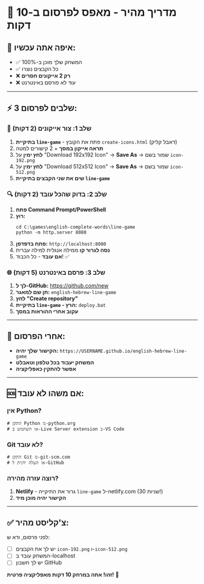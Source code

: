 # 🚀 מדריך מהיר - מאפס לפרסום ב-10 דקות

## 📍 **איפה אתה עכשיו:**
- ✅ המשחק שלך מוכן ב-100%
- ✅ כל הקבצים נוצרו
- ❌ **רק 2 אייקונים חסרים**
- ❌ עוד לא פורסם באינטרנט

---

## ⚡ **3 שלבים לפרסום:**

### 🎯 **שלב 1: צור אייקונים (2 דקות)**

1. **בתיקיית `line-game`** - פתח את הקובץ `create-icons.html` (דאבל קליק)
2. **תראה אייקון במסך** + 2 קישורים למטה
3. **לחץ ימין** על "Download 192x192 Icon" → **Save As** → שמור בשם `icon-192.png`
4. **לחץ ימין** על "Download 512x512 Icon" → **Save As** → שמור בשם `icon-512.png`
5. **שים את שני הקבצים בתיקיית `line-game`**

### 🔍 **שלב 2: בדוק שהכל עובד (2 דקות)**

1. **פתח Command Prompt/PowerShell**
2. **רוץ:**
   ```
   cd C:\games\english-complete-words\line-game
   python -m http.server 8080
   ```
3. **פתח בדפדפן:** `http://localhost:8080`
4. **נסה לגרור קו** ממילה אנגלית למילה עברית
5. **אם עובד** - כל הכבוד! ✅

### 🌐 **שלב 3: פרסם באינטרנט (5 דקות)**

1. **לך ל-GitHub:** https://github.com/new
2. **תן שם למאגר:** `english-hebrew-line-game`
3. **לחץ "Create repository"**
4. **בתיקיית `line-game` - הרץ:** `deploy.bat`
5. **עקוב אחרי ההוראות במסך**

---

## 🎉 **אחרי הפרסום:**

- **הקישור שלך יהיה:** `https://USERNAME.github.io/english-hebrew-line-game`
- **המשחק יעבוד בכל טלפון וטאבלט**
- **אפשר להתקין כאפליקציה**

---

## 🆘 **אם משהו לא עובד:**

### אין Python?
```
# התקן Python מ-python.org
# או השתמש ב-Live Server extension ב-VS Code
```

### Git לא עובד?
```
# התקן Git מ-git-scm.com
# או העלה ידנית ל-GitHub
```

### רוצה עזרה מהירה?
1. **Netlify** - גרור את התיקייה `line-game` ל-netlify.com (30 שניות!)
2. **הקישור יהיה מוכן מיד**

---

## ✅ **צ'קליסט מהיר:**

לפני פרסום, ודא ש:
- [ ] יש לך את הקבצים `icon-192.png` ו-`icon-512.png`
- [ ] המשחק עובד ב-localhost
- [ ] יש לך חשבון GitHub

**זהו! אתה במרחק 10 דקות מאפליקציה פרטית!** 🎯 